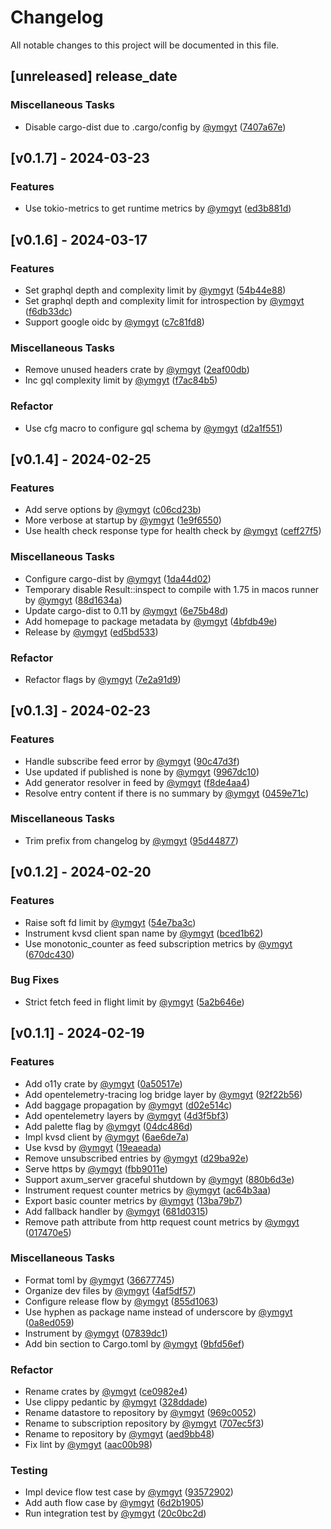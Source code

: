 # Changelog

All notable changes to this project will be documented in this file.

## [unreleased] __release_date__

### Miscellaneous Tasks

- Disable cargo-dist due to .cargo/config by [@ymgyt](https://github.com/ymgyt) ([7407a67e](https://github.com/ymgyt/syndicationd/commit/7407a67e1b730e079016e138e58495c75354f456))

## [v0.1.7] - 2024-03-23

### Features

- Use tokio-metrics to get runtime metrics by [@ymgyt](https://github.com/ymgyt) ([ed3b881d](https://github.com/ymgyt/syndicationd/commit/ed3b881d37888a9bdecb7653e6b9a46c5c71bd22))

## [v0.1.6] - 2024-03-17

### Features

- Set graphql depth and complexity limit by [@ymgyt](https://github.com/ymgyt) ([54b44e88](https://github.com/ymgyt/syndicationd/commit/54b44e889ec4c50d78ed1b1142ccdf964b69b056))
- Set graphql depth and complexity limit for introspection by [@ymgyt](https://github.com/ymgyt) ([f6db33dc](https://github.com/ymgyt/syndicationd/commit/f6db33dc4a36390af6d7b573d32f763588a5e516))
- Support google oidc by [@ymgyt](https://github.com/ymgyt) ([c7c81fd8](https://github.com/ymgyt/syndicationd/commit/c7c81fd8e786ea89c977abc107c39fc521135553))

### Miscellaneous Tasks

- Remove unused headers crate by [@ymgyt](https://github.com/ymgyt) ([2eaf00db](https://github.com/ymgyt/syndicationd/commit/2eaf00dbd5ce5984763ae4add18a6150de1c213d))
- Inc gql complexity limit by [@ymgyt](https://github.com/ymgyt) ([f7ac84b5](https://github.com/ymgyt/syndicationd/commit/f7ac84b58a7db7846f84b4e5c88d249b4b2f16c1))

### Refactor

- Use cfg macro to configure gql schema by [@ymgyt](https://github.com/ymgyt) ([d2a1f551](https://github.com/ymgyt/syndicationd/commit/d2a1f551d72d49d68ce288f6c06753aa55b57fdd))

## [v0.1.4] - 2024-02-25

### Features

- Add serve options by [@ymgyt](https://github.com/ymgyt) ([c06cd23b](https://github.com/ymgyt/syndicationd/commit/c06cd23b23ff2e62b57156338330967f59f7b822))
- More verbose at startup by [@ymgyt](https://github.com/ymgyt) ([1e9f6550](https://github.com/ymgyt/syndicationd/commit/1e9f6550f5cea8762633021f181d4dc12c439a63))
- Use health check response type for health check by [@ymgyt](https://github.com/ymgyt) ([ceff27f5](https://github.com/ymgyt/syndicationd/commit/ceff27f5d5d0a1aa0a3a3751335fe57e4f0bfcdb))

### Miscellaneous Tasks

- Configure cargo-dist by [@ymgyt](https://github.com/ymgyt) ([1da44d02](https://github.com/ymgyt/syndicationd/commit/1da44d0261b5266566d8d8c97147a6bb7053305a))
- Temporary disable Result::inspect to compile with 1.75 in macos runner by [@ymgyt](https://github.com/ymgyt) ([88d1634a](https://github.com/ymgyt/syndicationd/commit/88d1634a6d9d0c6c2f92cb358008e76e98c3d6b3))
- Update cargo-dist to 0.11 by [@ymgyt](https://github.com/ymgyt) ([6e75b48d](https://github.com/ymgyt/syndicationd/commit/6e75b48d1b56e08ea8212f297864aa8f7c70d4e6))
- Add homepage to package metadata by [@ymgyt](https://github.com/ymgyt) ([4bfdb49e](https://github.com/ymgyt/syndicationd/commit/4bfdb49e317e18ff6345ce1b8e8071f0497a1a5f))
- Release by [@ymgyt](https://github.com/ymgyt) ([ed5bd533](https://github.com/ymgyt/syndicationd/commit/ed5bd533aeac806fbd047de76ac86920a90ac0e2))

### Refactor

- Refactor flags by [@ymgyt](https://github.com/ymgyt) ([7e2a91d9](https://github.com/ymgyt/syndicationd/commit/7e2a91d93a8ed1afd7955583a2dc9ff9c6289a4f))

## [v0.1.3] - 2024-02-23

### Features

- Handle subscribe feed error by [@ymgyt](https://github.com/ymgyt) ([90c47d3f](https://github.com/ymgyt/syndicationd/commit/90c47d3f8e225cb71f33b1e6d6df0f0735e21f73))
- Use updated if published is none by [@ymgyt](https://github.com/ymgyt) ([9967dc10](https://github.com/ymgyt/syndicationd/commit/9967dc108f7f6602e321808398737f891462ec81))
- Add generator resolver in feed by [@ymgyt](https://github.com/ymgyt) ([f8de4aa4](https://github.com/ymgyt/syndicationd/commit/f8de4aa4a9a4edb8d1f7e8dd31c53b2e66360b18))
- Resolve entry content if there is no summary by [@ymgyt](https://github.com/ymgyt) ([0459e71c](https://github.com/ymgyt/syndicationd/commit/0459e71c38aba96b4d878ce97cd35ed78587032b))

### Miscellaneous Tasks

- Trim prefix from changelog by [@ymgyt](https://github.com/ymgyt) ([95d44877](https://github.com/ymgyt/syndicationd/commit/95d448773ec7ab009fbece0928854364679b6f2c))

## [v0.1.2] - 2024-02-20

### Features

- Raise soft fd limit by [@ymgyt](https://github.com/ymgyt) ([54e7ba3c](https://github.com/ymgyt/syndicationd/commit/54e7ba3c44a4a379e61edea95bc27c487fa0b7d6))
- Instrument kvsd client span name by [@ymgyt](https://github.com/ymgyt) ([bced1b62](https://github.com/ymgyt/syndicationd/commit/bced1b62a52e79e0af70fb2177a2efa940adf91c))
- Use monotonic_counter as feed subscription metrics by [@ymgyt](https://github.com/ymgyt) ([670dc430](https://github.com/ymgyt/syndicationd/commit/670dc4300310695a71ee73db90f066309323ba6b))

### Bug Fixes

- Strict fetch feed in flight limit by [@ymgyt](https://github.com/ymgyt) ([5a2b646e](https://github.com/ymgyt/syndicationd/commit/5a2b646e2d4fa2b24a2f115a27288c922fa87af3))

## [v0.1.1] - 2024-02-19

### Features

- Add o11y crate by [@ymgyt](https://github.com/ymgyt) ([0a50517e](https://github.com/ymgyt/syndicationd/commit/0a50517e0b861973fac95ad5dba6f2c4d5b7270d))
- Add opentelemetry-tracing log bridge layer by [@ymgyt](https://github.com/ymgyt) ([92f22b56](https://github.com/ymgyt/syndicationd/commit/92f22b564357a0d43f8631212cf976338eb05a04))
- Add baggage propagation by [@ymgyt](https://github.com/ymgyt) ([d02e514c](https://github.com/ymgyt/syndicationd/commit/d02e514c8f6e32aa748c10dadb204153cba21ecc))
- Add opentelemetry layers by [@ymgyt](https://github.com/ymgyt) ([4d3f5bf3](https://github.com/ymgyt/syndicationd/commit/4d3f5bf3f45f31cfd014dbdf37a41a31ea0472ca))
- Add palette flag by [@ymgyt](https://github.com/ymgyt) ([04dc486d](https://github.com/ymgyt/syndicationd/commit/04dc486d0ab3043e021e164e70f5fe081e3c464d))
- Impl kvsd client by [@ymgyt](https://github.com/ymgyt) ([6ae6de7a](https://github.com/ymgyt/syndicationd/commit/6ae6de7a2e783417b1a8d5d3c2b450109d83725f))
- Use kvsd by [@ymgyt](https://github.com/ymgyt) ([19eaeada](https://github.com/ymgyt/syndicationd/commit/19eaeadab75be9ea0c7c95e65ca654f9842707af))
- Remove unsubscribed entries by [@ymgyt](https://github.com/ymgyt) ([d29ba92e](https://github.com/ymgyt/syndicationd/commit/d29ba92e929d9d1348fa114ac2bdf210b76c5a1b))
- Serve https by [@ymgyt](https://github.com/ymgyt) ([fbb9011e](https://github.com/ymgyt/syndicationd/commit/fbb9011e86acf6e4cf30f37a74e67d3202bbc5a0))
- Support axum_server graceful shutdown by [@ymgyt](https://github.com/ymgyt) ([880b6d3e](https://github.com/ymgyt/syndicationd/commit/880b6d3e8d0f90b711a1d6e8e1bf6fb1808e5161))
- Instrument request counter metrics by [@ymgyt](https://github.com/ymgyt) ([ac64b3aa](https://github.com/ymgyt/syndicationd/commit/ac64b3aa6880482597e672649de800eb30b3ad56))
- Export basic counter metrics by [@ymgyt](https://github.com/ymgyt) ([13ba79b7](https://github.com/ymgyt/syndicationd/commit/13ba79b7a20f5b9b573e7285a02302d8dc848b03))
- Add fallback handler by [@ymgyt](https://github.com/ymgyt) ([681d0315](https://github.com/ymgyt/syndicationd/commit/681d0315b49c1b2a157d3141f0e45be95e32272e))
- Remove path attribute from http request count metrics by [@ymgyt](https://github.com/ymgyt) ([017470e5](https://github.com/ymgyt/syndicationd/commit/017470e50f38b26270cfa9e3c1d85a588b23e725))

### Miscellaneous Tasks

- Format toml by [@ymgyt](https://github.com/ymgyt) ([36677745](https://github.com/ymgyt/syndicationd/commit/3667774506106fe0f38d77efac9f4b27c70090aa))
- Organize dev files by [@ymgyt](https://github.com/ymgyt) ([4af5df57](https://github.com/ymgyt/syndicationd/commit/4af5df57a38f69b734b3e4ceaf741b3415bed6e1))
- Configure release flow by [@ymgyt](https://github.com/ymgyt) ([855d1063](https://github.com/ymgyt/syndicationd/commit/855d1063f5b476433fe0a7ab352b72d63a749e2e))
- Use hyphen as package name instead of underscore by [@ymgyt](https://github.com/ymgyt) ([0a8ed059](https://github.com/ymgyt/syndicationd/commit/0a8ed05997790f9f05c932c92fa2b2b2d74065a9))
- Instrument by [@ymgyt](https://github.com/ymgyt) ([07839dc1](https://github.com/ymgyt/syndicationd/commit/07839dc10e7c44cae79055eea6103f099f0daf5e))
- Add bin section to Cargo.toml by [@ymgyt](https://github.com/ymgyt) ([9bfd56ef](https://github.com/ymgyt/syndicationd/commit/9bfd56ef41e27f094ef240653da47cdda662d2fb))

### Refactor

- Rename crates by [@ymgyt](https://github.com/ymgyt) ([ce0982e4](https://github.com/ymgyt/syndicationd/commit/ce0982e497647b23dcf07e39d525121bcd9ac1fa))
- Use clippy pedantic by [@ymgyt](https://github.com/ymgyt) ([328ddade](https://github.com/ymgyt/syndicationd/commit/328ddadebbad5381271c5e84cce2d6888252e70c))
- Rename datastore to repository by [@ymgyt](https://github.com/ymgyt) ([969c0052](https://github.com/ymgyt/syndicationd/commit/969c0052164a7719d5c8902a5fd70b40c42faae5))
- Rename to subscription repository by [@ymgyt](https://github.com/ymgyt) ([707ec5f3](https://github.com/ymgyt/syndicationd/commit/707ec5f3197b6079e420a8c5e2dc17c3efd7ed56))
- Rename to repository by [@ymgyt](https://github.com/ymgyt) ([aed9bb48](https://github.com/ymgyt/syndicationd/commit/aed9bb4873c2a286699898e2c37825e292811ee6))
- Fix lint by [@ymgyt](https://github.com/ymgyt) ([aac00b98](https://github.com/ymgyt/syndicationd/commit/aac00b98335bb75cc57fdea0875bfd675bf8f3cc))

### Testing

- Impl device flow test case by [@ymgyt](https://github.com/ymgyt) ([93572902](https://github.com/ymgyt/syndicationd/commit/9357290265a4fbf8d78721e4f9f1904b1cf5b12a))
- Add auth flow case by [@ymgyt](https://github.com/ymgyt) ([6d2b1905](https://github.com/ymgyt/syndicationd/commit/6d2b1905d9b06bd9ed670f210cd590f89405c37c))
- Run integration test by [@ymgyt](https://github.com/ymgyt) ([20c0bc2d](https://github.com/ymgyt/syndicationd/commit/20c0bc2d31a938d3103fafedba5a10b4a9bba9ae))

<!-- generated by git-cliff -->
